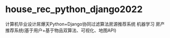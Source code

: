 # house_rec_python_django2022
计算机毕业设计屌爆天Python+Django协同过滤算法房源推荐系统 机器学习 房产推荐系统(基于用户+基于物品双算法、可视化、地图API)
